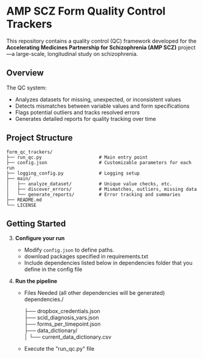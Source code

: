 # AMP SCZ Form Quality Control Trackers

This repository contains a quality control (QC) framework developed for the **Accelerating Medicines Partnership for Schizophrenia (AMP SCZ)** project—a large-scale, longitudinal study on schizophrenia. 

##  Overview

The QC system:
- Analyzes datasets for missing, unexpected, or inconsistent values
- Detects mismatches between variable values and form specifications
- Flags potential outliers and tracks resolved errors
- Generates detailed reports for quality tracking over time

##  Project Structure

```
form_qc_trackers/
├── run_qc.py                     # Main entry point
├── config.json                   # Customizable parameters for each run
├── logging_config.py             # Logging setup
├── main/
│   ├── analyze_dataset/          # Unique value checks, etc.
│   ├── discover_errors/          # Mismatches, outliers, missing data
│   └── generate_reports/         # Error tracking and summaries
├── README.md
└── LICENSE
```

##  Getting Started


3. **Configure your run**
   - Modify `config.json` to define paths.
   - download packages specified in requirements.txt
   - Include dependencies listed below
   in dependencies folder that you define in
   the config file

4. **Run the pipeline**
   
   - Files Needed (all other dependencies will be generated)
      dependencies./

      ├── dropbox_credentials.json                    
      ├── scid_diagnosis_vars.json  
      ├── forms_per_timepoint.json                
      ├── data_dictionary/                                       
      │   └── current_data_dictionary.csv 
   - Execute the "run_qc.py" file